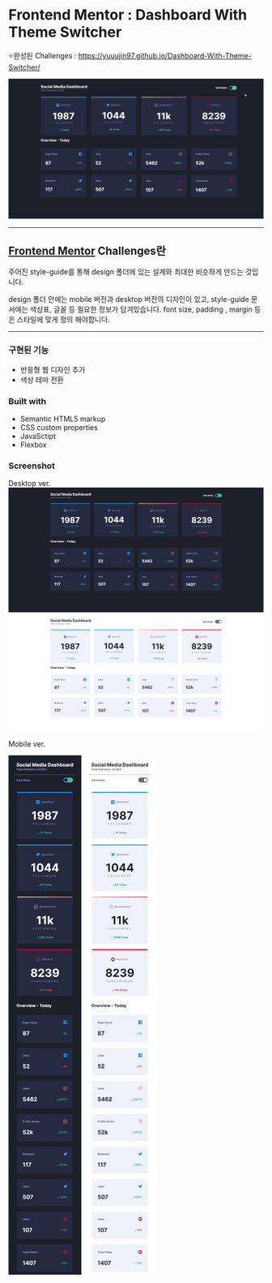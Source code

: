 # Frontend Mentor : Dashboard With Theme Switcher

⭐완성된 Challenges : https://yuuujin97.github.io/Dashboard-With-Theme-Switcher/

![](./screenshot/test.gif)

---

## [Frontend Mentor](https://www.frontendmentor.io/challenges) Challenges란

주어진 style-guide를 통해 design 폴더에 있는 설계와 최대한 비슷하게 만드는 것입니다.

design 폴더 안에는 mobile 버전과 desktop 버전의 디자인이 있고,
style-guide 문서에는 색상표, 글꼴 등 필요한 정보가 담겨있습니다.
font size, padding , margin 등은 스타일에 맞게 정의 해야합니다.

---

### 구현된 기능

- 반응형 웹 디자인 추가
- 색상 테마 전환

### Built with

- Semantic HTML5 markup
- CSS custom properties
- JavaSctipt
- Flexbox

### Screenshot

Desktop ver.
![Design preview for the Dashboard With Theme Switcher coding challenge](./screenshot/desktop_dark.png)
![Design preview for the Dashboard With Theme Switcher coding challenge](./screenshot/desktop_light.png)

Mobile ver.

![Design preview for the Dashboard With Theme Switcher coding challenge](./screenshot/mobile_dark.png)
![Design preview for the Dashboard With Theme Switcher coding challenge](./screenshot/mobile_light.png)

